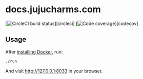 # docs.jujucharms.com

[![CircleCI build status](https://circleci.com/gh/canonical-web-and-design/docs.jujucharms.com.svg?style=shield)][circleci] [![Code coverage](https://codecov.io/gh/canonical-web-and-design/docs.jujucharms.com/branch/master/graph/badge.svg)][codecov]


## Usage

After [installing Docker](https://docs.docker.com/install/), run:

``` bash
./run
```

And visit http://127.0.0.1:8033 in your browser.
